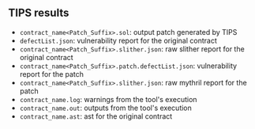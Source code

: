 ## TIPS results
- `contract_name<Patch_Suffix>.sol`: output patch generated by TIPS
- `defectList.json`: vulnerability report for the original contract
- `contract_name<Patch_Suffix>.slither.json`: raw slither report for the original contract
- `contract_name<Patch_Suffix>.patch.defectList.json`: vulnerability report for the patch
- `contract_name<Patch_Suffix>.slither.json`: raw mythril report for the patch
- `contract_name.log`: warnings from the tool's execution
- `contract_name.out`: outputs from the tool's execution
- `contract_name.ast`: ast for the original contract
